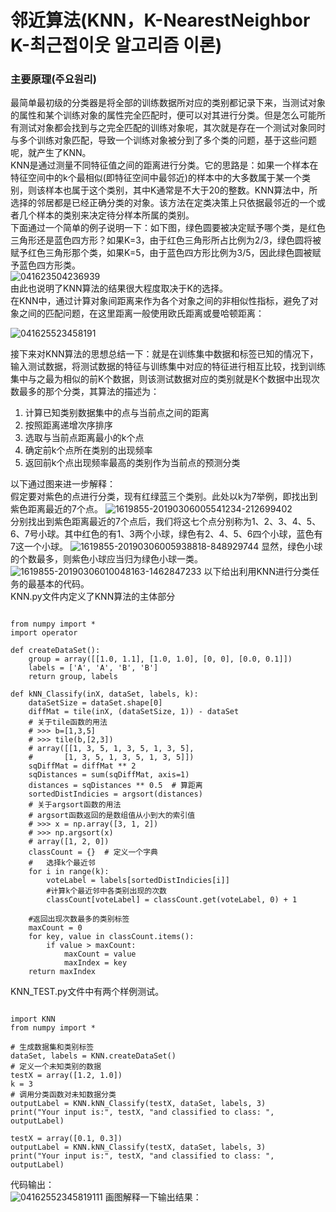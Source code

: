 # 邻近算法(KNN，K-NearestNeighbor K-최근접이웃 알고리즘 이론) 

### 主要原理(주요원리)
 最简单最初级的分类器是将全部的训练数据所对应的类别都记录下来，当测试对象的属性和某个训练对象的属性完全匹配时，便可以对其进行分类。但是怎么可能所有测试对象都会找到与之完全匹配的训练对象呢，其次就是存在一个测试对象同时与多个训练对象匹配，导致一个训练对象被分到了多个类的问题，基于这些问题呢，就产生了KNN。    
 KNN是通过测量不同特征值之间的距离进行分类。它的思路是：如果一个样本在特征空间中的k个最相似(即特征空间中最邻近)的样本中的大多数属于某一个类别，则该样本也属于这个类别，其中K通常是不大于20的整数。KNN算法中，所选择的邻居都是已经正确分类的对象。该方法在定类决策上只依据最邻近的一个或者几个样本的类别来决定待分样本所属的类别。   
下面通过一个简单的例子说明一下：如下图，绿色圆要被决定赋予哪个类，是红色三角形还是蓝色四方形？如果K=3，由于红色三角形所占比例为2/3，绿色圆将被赋予红色三角形那个类，如果K=5，由于蓝色四方形比例为3/5，因此绿色圆被赋予蓝色四方形类。   
![041623504236939](https://user-images.githubusercontent.com/60682087/113731162-837bff80-9733-11eb-9cd8-99333d8a9b30.jpg)   
由此也说明了KNN算法的结果很大程度取决于K的选择。   
在KNN中，通过计算对象间距离来作为各个对象之间的非相似性指标，避免了对象之间的匹配问题，在这里距离一般使用欧氏距离或曼哈顿距离：

![041625523458191](https://user-images.githubusercontent.com/60682087/113732306-727fbe00-9734-11eb-8612-25a5a7cbe022.jpg)

接下来对KNN算法的思想总结一下：就是在训练集中数据和标签已知的情况下，输入测试数据，将测试数据的特征与训练集中对应的特征进行相互比较，找到训练集中与之最为相似的前K个数据，则该测试数据对应的类别就是K个数据中出现次数最多的那个分类，其算法的描述为：

1. 计算已知类别数据集中的点与当前点之间的距离   
2. 按照距离递增次序排序   
3. 选取与当前点距离最小的k个点   
4. 确定前k个点所在类别的出现频率   
5. 返回前k个点出现频率最高的类别作为当前点的预测分类   

以下通过图来进一步解释：   
假定要对紫色的点进行分类，现有红绿蓝三个类别。此处以k为7举例，即找出到紫色距离最近的7个点。
![1619855-20190306005541234-212699402](https://user-images.githubusercontent.com/60682087/113733253-40229080-9735-11eb-85a5-6bc2da8ba927.jpg)   
分别找出到紫色距离最近的7个点后，我们将这七个点分别称为1、2、3、4、5、6、7号小球。其中红色的有1、3两个小球，绿色有2、4、5、6四个小球，蓝色有7这一个小球。
![1619855-20190306005938818-848929744](https://user-images.githubusercontent.com/60682087/113733432-6ba57b00-9735-11eb-8f84-4d5394ade8d3.jpg)
显然，绿色小球的个数最多，则紫色小球应当归为绿色小球一类。
![1619855-20190306010048163-1462847233](https://user-images.githubusercontent.com/60682087/113733618-98599280-9735-11eb-9810-095f08583717.jpg)
以下给出利用KNN进行分类任务的最基本的代码。   
KNN.py文件内定义了KNN算法的主体部分
<pre><code>
from numpy import *
import operator

def createDataSet():
    group = array([[1.0, 1.1], [1.0, 1.0], [0, 0], [0.0, 0.1]])
    labels = ['A', 'A', 'B', 'B']
    return group, labels
    
def kNN_Classify(inX, dataSet, labels, k):
    dataSetSize = dataSet.shape[0]
    diffMat = tile(inX, (dataSetSize, 1)) - dataSet
    # 关于tile函数的用法
    # >>> b=[1,3,5]
    # >>> tile(b,[2,3])
    # array([[1, 3, 5, 1, 3, 5, 1, 3, 5],
    #       [1, 3, 5, 1, 3, 5, 1, 3, 5]])
    sqDiffMat = diffMat ** 2
    sqDistances = sum(sqDiffMat, axis=1)
    distances = sqDistances ** 0.5  # 算距离
    sortedDistIndicies = argsort(distances)
    # 关于argsort函数的用法
    # argsort函数返回的是数组值从小到大的索引值
    # >>> x = np.array([3, 1, 2])
    # >>> np.argsort(x)
    # array([1, 2, 0])
    classCount = {}  # 定义一个字典
    #   选择k个最近邻
    for i in range(k):
        voteLabel = labels[sortedDistIndicies[i]]
        #计算k个最近邻中各类别出现的次数
        classCount[voteLabel] = classCount.get(voteLabel, 0) + 1

    #返回出现次数最多的类别标签
    maxCount = 0
    for key, value in classCount.items():
        if value > maxCount:
            maxCount = value
            maxIndex = key
    return maxIndex
</code></pre>
KNN_TEST.py文件中有两个样例测试。  
<pre><code>
import KNN
from numpy import *

# 生成数据集和类别标签
dataSet, labels = KNN.createDataSet()
# 定义一个未知类别的数据
testX = array([1.2, 1.0])
k = 3
# 调用分类函数对未知数据分类
outputLabel = KNN.kNN_Classify(testX, dataSet, labels, 3)
print("Your input is:", testX, "and classified to class: ", outputLabel)

testX = array([0.1, 0.3])
outputLabel = KNN.kNN_Classify(testX, dataSet, labels, 3)
print("Your input is:", testX, "and classified to class: ", outputLabel)
</code></pre>
代码输出：   
![04162552345819111](https://user-images.githubusercontent.com/60682087/113734852-a8be3d00-9736-11eb-919f-4671d043e627.JPG)
画图解释一下输出结果：
